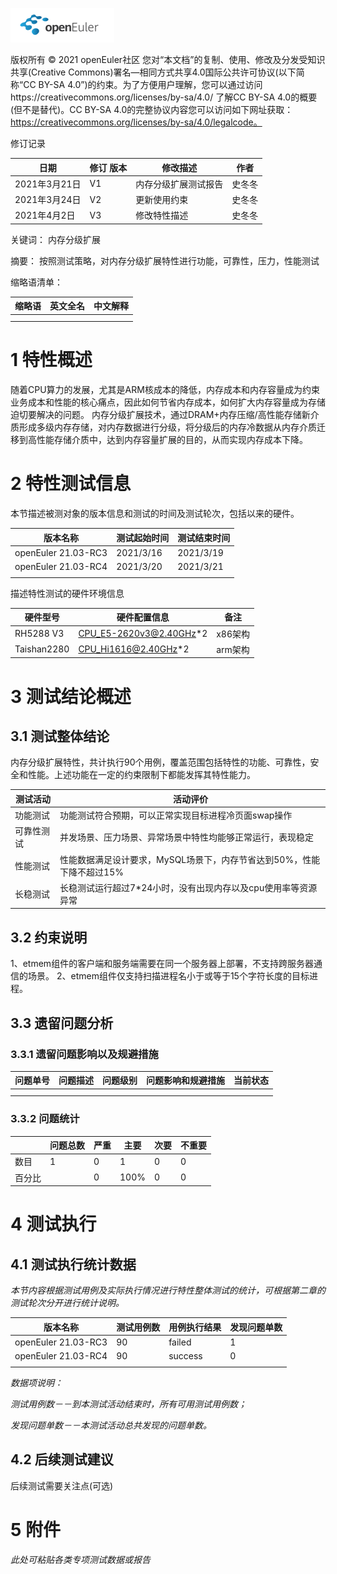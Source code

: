 ![openEuler ico](../../images/openEuler.png)

版权所有 © 2021  openEuler社区
 您对“本文档”的复制、使用、修改及分发受知识共享(Creative Commons)署名—相同方式共享4.0国际公共许可协议(以下简称“CC BY-SA 4.0”)的约束。为了方便用户理解，您可以通过访问https://creativecommons.org/licenses/by-sa/4.0/ 了解CC BY-SA 4.0的概要 (但不是替代)。CC BY-SA 4.0的完整协议内容您可以访问如下网址获取：https://creativecommons.org/licenses/by-sa/4.0/legalcode。

修订记录

| 日期 | 修订   版本 | 修改描述 | 作者 |
| ---- | ----------- | -------- | ---- |
| 2021年3月21日|  V1           | 内存分级扩展测试报告|  史冬冬    |
| 2021年3月24日|  V2           | 更新使用约束       |  史冬冬    |
| 2021年4月2日 |  V3           | 修改特性描述       |  史冬冬    |

 关键词： 
 内存分级扩展
 

摘要：
 按照测试策略，对内存分级扩展特性进行功能，可靠性，压力，性能测试

缩略语清单：

| 缩略语 | 英文全名 | 中文解释 |
| ------ | -------- | -------- |
|        |          |          |
|        |          |          |

# 1     特性概述

随着CPU算力的发展，尤其是ARM核成本的降低，内存成本和内存容量成为约束业务成本和性能的核心痛点，因此如何节省内存成本，如何扩大内存容量成为存储迫切要解决的问题。
内存分级扩展技术，通过DRAM+内存压缩/高性能存储新介质形成多级内存存储，对内存数据进行分级，将分级后的内存冷数据从内存介质迁移到高性能存储介质中，达到内存容量扩展的目的，从而实现内存成本下降。

# 2     特性测试信息

本节描述被测对象的版本信息和测试的时间及测试轮次，包括以来的硬件。

| 版本名称 | 测试起始时间 | 测试结束时间 |
| -------- | ------------ | ------------ |
| openEuler 21.03-RC3 | 2021/3/16 | 2021/3/19|
| openEuler 21.03-RC4 | 2021/3/20 | 2021/3/21|
|          |              |              |

描述特性测试的硬件环境信息

| 硬件型号 | 硬件配置信息 | 备注 |
| -------- | ------------ | ---- |
|  RH5288 V3 | CPU_E5-2620v3@2.40GHz*2 |  x86架构 |
|  Taishan2280 | CPU_Hi1616@2.40GHz*2 |  arm架构 |

# 3     测试结论概述

## 3.1   测试整体结论

内存分级扩展特性，共计执行90个用例，覆盖范围包括特性的功能、可靠性，安全和性能。上述功能在一定的约束限制下都能发挥其特性能力。

| 测试活动 | 活动评价 |
| -------- | -------- |
| 功能测试 |   功能测试符合预期，可以正常实现目标进程冷页面swap操作       |
| 可靠性测试 | 并发场景、压力场景、异常场景中特性均能够正常运行，表现稳定         |
| 性能测试 |   性能数据满足设计要求，MySQL场景下，内存节省达到50%，性能下降不超过15%       |
| 长稳测试 |   长稳测试运行超过7*24小时，没有出现内存以及cpu使用率等资源异常       |

## 3.2   约束说明
1、etmem组件的客户端和服务端需要在同一个服务器上部署，不支持跨服务器通信的场景。
2、etmem组件仅支持扫描进程名小于或等于15个字符长度的目标进程。

## 3.3   遗留问题分析

### 3.3.1 遗留问题影响以及规避措施

| 问题单号 | 问题描述 | 问题级别 | 问题影响和规避措施 | 当前状态 |
| -------- | -------- | -------- | ------------------ | -------- |
|          |          |          |                    |          |
|          |          |          |                    |          |

### 3.3.2 问题统计

|        | 问题总数 | 严重 | 主要 | 次要 | 不重要 |
| ------ | -------- | ---- | ---- | ---- | ------ |
| 数目   |   1      |  0   |   1   |  0    |   0     |
| 百分比 |          |  0   |   100%   |  0    |      0  |

# 4     测试执行

## 4.1   测试执行统计数据

*本节内容根据测试用例及实际执行情况进行特性整体测试的统计，可根据第二章的测试轮次分开进行统计说明。*

| 版本名称 | 测试用例数 | 用例执行结果 | 发现问题单数 |
| -------- | ---------- | ------------ | ------------ |
|  openEuler 21.03-RC3  |      90      |     failed         |      1       |
|  openEuler 21.03-RC4  |      90      |     success        |      0       |
|          |            |              |              |

*数据项说明：*

*测试用例数－－到本测试活动结束时，所有可用测试用例数；*

*发现问题单数－－本测试活动总共发现的问题单数。*

## 4.2   后续测试建议

后续测试需要关注点(可选)

# 5     附件

*此处可粘贴各类专项测试数据或报告*
